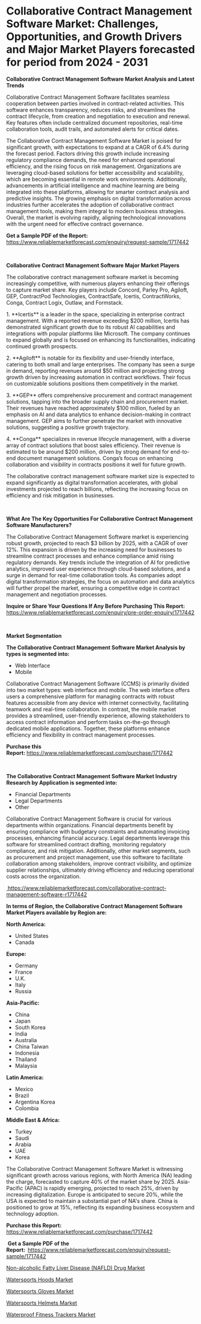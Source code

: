 <p><h1>Collaborative Contract Management Software Market: Challenges, Opportunities, and Growth Drivers and Major Market Players forecasted for period from 2024 - 2031</h1></p><p><strong>Collaborative Contract Management Software Market Analysis and Latest Trends</strong></p>
<p><p>Collaborative Contract Management Software facilitates seamless cooperation between parties involved in contract-related activities. This software enhances transparency, reduces risks, and streamlines the contract lifecycle, from creation and negotiation to execution and renewal. Key features often include centralized document repositories, real-time collaboration tools, audit trails, and automated alerts for critical dates.</p><p>The Collaborative Contract Management Software Market is poised for significant growth, with expectations to expand at a CAGR of 6.4% during the forecast period. Factors driving this growth include increasing regulatory compliance demands, the need for enhanced operational efficiency, and the rising focus on risk management. Organizations are leveraging cloud-based solutions for better accessibility and scalability, which are becoming essential in remote work environments. Additionally, advancements in artificial intelligence and machine learning are being integrated into these platforms, allowing for smarter contract analysis and predictive insights. The growing emphasis on digital transformation across industries further accelerates the adoption of collaborative contract management tools, making them integral to modern business strategies. Overall, the market is evolving rapidly, aligning technological innovations with the urgent need for effective contract governance.</p></p>
<p><strong>Get a Sample PDF of the Report:&nbsp;</strong> <a href="https://www.reliablemarketforecast.com/enquiry/request-sample/1717442?utm_campaign=1609&utm_medium=2&utm_source=Github&utm_content=ia&utm_term=14102024&utm_id=collaborative-contract-management-software">https://www.reliablemarketforecast.com/enquiry/request-sample/1717442</a></p>
<p>&nbsp;</p>
<p><strong>Collaborative Contract Management Software Major Market Players</strong></p>
<p><p>The collaborative contract management software market is becoming increasingly competitive, with numerous players enhancing their offerings to capture market share. Key players include Concord, Parley Pro, Agiloft, GEP, ContractPod Technologies, ContractSafe, Icertis, ContractWorks, Conga, Contract Logix, Outlaw, and Formstack.</p><p>1. **Icertis** is a leader in the space, specializing in enterprise contract management. With a reported revenue exceeding $200 million, Icertis has demonstrated significant growth due to its robust AI capabilities and integrations with popular platforms like Microsoft. The company continues to expand globally and is focused on enhancing its functionalities, indicating continued growth prospects.</p><p>2. **Agiloft** is notable for its flexibility and user-friendly interface, catering to both small and large enterprises. The company has seen a surge in demand, reporting revenues around $50 million and projecting strong growth driven by increasing automation in contract workflows. Their focus on customizable solutions positions them competitively in the market.</p><p>3. **GEP** offers comprehensive procurement and contract management solutions, tapping into the broader supply chain and procurement market. Their revenues have reached approximately $100 million, fueled by an emphasis on AI and data analytics to enhance decision-making in contract management. GEP aims to further penetrate the market with innovative solutions, suggesting a positive growth trajectory.</p><p>4. **Conga** specializes in revenue lifecycle management, with a diverse array of contract solutions that boost sales efficiency. Their revenue is estimated to be around $200 million, driven by strong demand for end-to-end document management solutions. Conga’s focus on enhancing collaboration and visibility in contracts positions it well for future growth.</p><p>The collaborative contract management software market size is expected to expand significantly as digital transformation accelerates, with global investments projected to reach billions, reflecting the increasing focus on efficiency and risk mitigation in businesses.</p></p>
<p>&nbsp;</p>
<p><strong>What Are The Key Opportunities For Collaborative Contract Management Software Manufacturers?</strong></p>
<p><p>The Collaborative Contract Management Software market is experiencing robust growth, projected to reach $3 billion by 2025, with a CAGR of over 12%. This expansion is driven by the increasing need for businesses to streamline contract processes and enhance compliance amid rising regulatory demands. Key trends include the integration of AI for predictive analytics, improved user experience through cloud-based solutions, and a surge in demand for real-time collaboration tools. As companies adopt digital transformation strategies, the focus on automation and data analytics will further propel the market, ensuring a competitive edge in contract management and negotiation processes.</p></p>
<p><strong>Inquire or Share Your Questions If Any Before Purchasing This Report:</strong> <a href="https://www.reliablemarketforecast.com/enquiry/pre-order-enquiry/1717442?utm_campaign=1609&utm_medium=2&utm_source=Github&utm_content=ia&utm_term=14102024&utm_id=collaborative-contract-management-software">https://www.reliablemarketforecast.com/enquiry/pre-order-enquiry/1717442</a></p>
<p>&nbsp;</p>
<p><strong>Market Segmentation</strong></p>
<p><strong>The Collaborative Contract Management Software Market Analysis by types is segmented into:</strong></p>
<p><ul><li>Web Interface</li><li>Mobile</li></ul></p>
<p><p>Collaborative Contract Management Software (CCMS) is primarily divided into two market types: web interface and mobile. The web interface offers users a comprehensive platform for managing contracts with robust features accessible from any device with internet connectivity, facilitating teamwork and real-time collaboration. In contrast, the mobile market provides a streamlined, user-friendly experience, allowing stakeholders to access contract information and perform tasks on-the-go through dedicated mobile applications. Together, these platforms enhance efficiency and flexibility in contract management processes.</p></p>
<p><strong>Purchase this Report:&nbsp;</strong><a href="https://www.reliablemarketforecast.com/purchase/1717442?utm_campaign=1609&utm_medium=2&utm_source=Github&utm_content=ia&utm_term=14102024&utm_id=collaborative-contract-management-software">https://www.reliablemarketforecast.com/purchase/1717442</a></p>
<p>&nbsp;</p>
<p><strong>The Collaborative Contract Management Software Market Industry Research by Application is segmented into:</strong></p>
<p><ul><li>Financial Departments</li><li>Legal Departments</li><li>Other</li></ul></p>
<p><p>Collaborative Contract Management Software is crucial for various departments within organizations. Financial departments benefit by ensuring compliance with budgetary constraints and automating invoicing processes, enhancing financial accuracy. Legal departments leverage this software for streamlined contract drafting, monitoring regulatory compliance, and risk mitigation. Additionally, other market segments, such as procurement and project management, use this software to facilitate collaboration among stakeholders, improve contract visibility, and optimize supplier relationships, ultimately driving efficiency and reducing operational costs across the organization.</p></p>
<p><a href="https://www.reliablemarketforecast.com/collaborative-contract-management-software-r1717442?utm_campaign=1609&utm_medium=2&utm_source=Github&utm_content=ia&utm_term=14102024&utm_id=collaborative-contract-management-software">&nbsp;https://www.reliablemarketforecast.com/collaborative-contract-management-software-r1717442</a></p>
<p><strong>In terms of Region, the Collaborative Contract Management Software Market Players available by Region are:</strong></p>
<p>
    <p> <strong> North America: </strong>
        <ul>
            <li>United States</li>
            <li>Canada</li>
        </ul>
        </p> 
    <p> <strong> Europe: </strong>
        <ul>
            <li>Germany</li>
            <li>France</li>
            <li>U.K.</li>
            <li>Italy</li>
            <li>Russia</li>
        </ul>
        </p> 
    <p> <strong> Asia-Pacific: </strong>
        <ul>
            <li>China</li>
            <li>Japan</li>
            <li>South Korea</li>
            <li>India</li>
            <li>Australia</li>
            <li>China Taiwan</li>
            <li>Indonesia</li>
            <li>Thailand</li>
            <li>Malaysia</li>
        </ul>
        </p> 
    <p> <strong> Latin America: </strong>
        <ul>
            <li>Mexico</li>
            <li>Brazil</li>
            <li>Argentina Korea</li>
            <li>Colombia</li>
        </ul>
        </p> 
    <p> <strong> Middle East & Africa: </strong>
        <ul>
            <li>Turkey</li>
            <li>Saudi</li>
            <li>Arabia</li>
            <li>UAE</li>
            <li>Korea</li>
        </ul>
    </p>
    </p>
<p><p>The Collaborative Contract Management Software Market is witnessing significant growth across various regions, with North America (NA) leading the charge, forecasted to capture 40% of the market share by 2025. Asia-Pacific (APAC) is rapidly emerging, projected to reach 25%, driven by increasing digitalization. Europe is anticipated to secure 20%, while the USA is expected to maintain a substantial part of NA's share. China is positioned to grow at 15%, reflecting its expanding business ecosystem and technology adoption.</p></p>
<p><strong>Purchase this Report: </strong><a href="https://www.reliablemarketforecast.com/purchase/1717442?utm_campaign=1609&utm_medium=2&utm_source=Github&utm_content=ia&utm_term=14102024&utm_id=collaborative-contract-management-software">https://www.reliablemarketforecast.com/purchase/1717442</a></p>
<p>&nbsp;<strong>Get a Sample PDF of the Report:&nbsp;&nbsp;</strong><a href="https://www.reliablemarketforecast.com/enquiry/request-sample/1717442?utm_campaign=1609&utm_medium=2&utm_source=Github&utm_content=ia&utm_term=14102024&utm_id=collaborative-contract-management-software">https://www.reliablemarketforecast.com/enquiry/request-sample/1717442</a></p>
<p><strong></strong></p>
<p><p><a href="https://github.com/petbigbeepjn/Market-Research-Report-List-1/blob/main/non-alcoholic-fatty-liver-disease-nafld-drug-market.md?utm_campaign=1609&utm_medium=2&utm_source=Github&utm_content=ia&utm_term=14102024&utm_id=collaborative-contract-management-software">Non-alcoholic Fatty Liver Disease (NAFLD) Drug Market</a></p><p><a href="https://www.linkedin.com/pulse/consumer-behavior-shifts-watersports-hoods-market-demand-ltwsf?utm_campaign=1609&utm_medium=2&utm_source=Github&utm_content=ia&utm_term=14102024&utm_id=collaborative-contract-management-software">Watersports Hoods Market</a></p><p><a href="https://www.linkedin.com/pulse/watersports-gloves-market-revolution-size-share-emerging-trends-89btf?utm_campaign=1609&utm_medium=2&utm_source=Github&utm_content=ia&utm_term=14102024&utm_id=collaborative-contract-management-software">Watersports Gloves Market</a></p><p><a href="https://www.linkedin.com/pulse/watersports-helmets-market-outlook-current-assessment-future-projections-5xubf?utm_campaign=1609&utm_medium=2&utm_source=Github&utm_content=ia&utm_term=14102024&utm_id=collaborative-contract-management-software">Watersports Helmets Market</a></p><p><a href="https://www.linkedin.com/pulse/comprehensive-waterproof-fitness-trackers-market-report-atvbf?utm_campaign=1609&utm_medium=2&utm_source=Github&utm_content=ia&utm_term=14102024&utm_id=collaborative-contract-management-software">Waterproof Fitness Trackers Market</a></p></p>